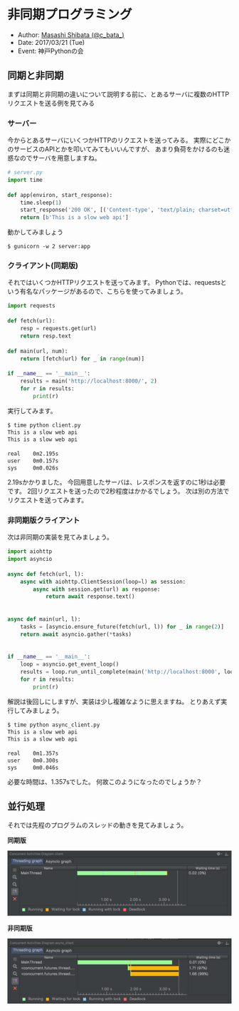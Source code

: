 # 非同期プログラミング

- Author: [Masashi Shibata (@c_bata_)](https://twitter.com/c_bata_)
- Date: 2017/03/21 (Tue)
- Event: 神戸Pythonの会


## 同期と非同期

まずは同期と非同期の違いについて説明する前に、とあるサーバに複数のHTTPリクエストを送る例を見てみる


### サーバー

今からとあるサーバにいくつかHTTPのリクエストを送ってみる。
実際にどこかのサービスのAPIとかを叩いてみてもいいんですが、
あまり負荷をかけるのも迷惑なのでサーバを用意しますね。

```python
# server.py
import time

def app(environ, start_response):
    time.sleep(1)
    start_response('200 OK', [('Content-type', 'text/plain; charset=utf-8')])
    return [b'This is a slow web api']
```

動かしてみましょう

```console
$ gunicorn -w 2 server:app
```

### クライアント(同期版)

それではいくつかHTTPリクエストを送ってみます。
Pythonでは、requestsという有名なパッケージがあるので、こちらを使ってみましょう。

```python
import requests

def fetch(url):
    resp = requests.get(url)
    return resp.text

def main(url, num):
    return [fetch(url) for _ in range(num)]

if __name__ == '__main__':
    results = main('http://localhost:8000/', 2)
    for r in results:
        print(r)
```

実行してみます。

```console
$ time python client.py 
This is a slow web api
This is a slow web api

real    0m2.195s
user    0m0.157s
sys     0m0.026s
```

2.19sかかりました。
今回用意したサーバは、レスポンスを返すのに1秒は必要です。
2回リクエストを送ったので2秒程度はかかるでしょう。
次は別の方法でリクエストを送ってみます。


### 非同期版クライアント

次は非同期の実装を見てみましょう。

```python
import aiohttp
import asyncio

async def fetch(url, l):
    async with aiohttp.ClientSession(loop=l) as session:
        async with session.get(url) as response:
            return await response.text()


async def main(url, l):
    tasks = [asyncio.ensure_future(fetch(url, l)) for _ in range(2)]
    return await asyncio.gather(*tasks)


if __name__ == '__main__':
    loop = asyncio.get_event_loop()
    results = loop.run_until_complete(main('http://localhost:8000', loop))
    for r in results:
        print(r)
```

解説は後回しにしますが、実装は少し複雑なように思えますね。
とりあえず実行してみましょう。

```console
$ time python async_client.py 
This is a slow web api
This is a slow web api

real    0m1.357s
user    0m0.300s
sys     0m0.046s
```

必要な時間は、1.357sでした。
何故このようになったのでしょうか？


## 並行処理

それでは先程のプログラムのスレッドの動きを見てみましょう。

**同期版**

![同期版](./img/fetch_sync.png)

**非同期版**

![非同期版](./img/fetch_async.png)


